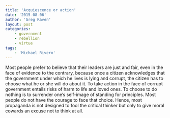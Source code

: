 ```yaml
---
title: 'Acquiescence or action'
date: '2015-08-06'
author: 'Greg Raven'
layout: post
categories:
    - government
    - rebellion
    - virtue
tags:
    - 'Michael Rivero'
---
```


Most people prefer to believe that their leaders are just and fair, even in the face of evidence to the contrary, because once a citizen acknowledges that the government under which he lives is lying and corrupt, the citizen has to choose what he or she will do about it. To take action in the face of corrupt government entails risks of harm to life and loved ones. To choose to do nothing is to surrender one’s self-image of standing for principles. Most people do not have the courage to face that choice. Hence, most propaganda is not designed to fool the critical thinker but only to give moral cowards an excuse not to think at all.